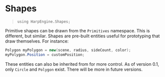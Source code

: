 # Shapes
> `using HarpEngine.Shapes;`

Primitive shapes can be drawn from the `Primitives` namespace. This is different, but similar. Shapes are pre-built entities useful for prototyping that draw themselves. For instance:

```csharp
Polygon myPolygon = new(scene, radius, sideCount, color);
myPolygon.Position = customPosition;
```

These entities can also be inherited from for more control. As of version 0.1, only `Circle` and `Polygon` exist. There will be more in future versions.